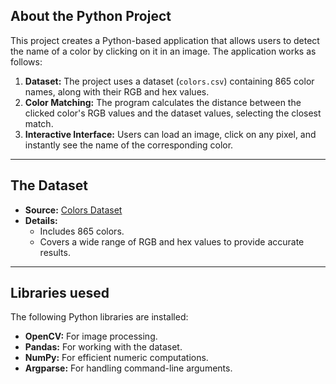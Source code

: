 
## **About the Python Project**

This project creates a Python-based application that allows users to detect the name of a color by clicking on it in an image. The application works as follows:

1. **Dataset:** The project uses a dataset (`colors.csv`) containing 865 color names, along with their RGB and hex values.
2. **Color Matching:** The program calculates the distance between the clicked color's RGB values and the dataset values, selecting the closest match.
3. **Interactive Interface:** Users can load an image, click on any pixel, and instantly see the name of the corresponding color.

---

## **The Dataset**

- **Source:** [Colors Dataset](https://github.com/codebrainz/color-names/blob/master/output/colors.csv)
- **Details:**
  - Includes 865 colors.
  - Covers a wide range of RGB and hex values to provide accurate results.
---

## **Libraries uesed**

The following Python libraries are installed:
- **OpenCV:** For image processing.
- **Pandas:** For working with the dataset.
- **NumPy:** For efficient numeric computations.
- **Argparse:** For handling command-line arguments.

